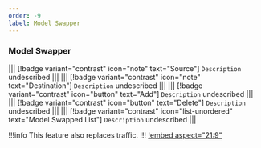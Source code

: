 ```yaml
---
order: -9
label: Model Swapper
---
```


### Model Swapper
||| [!badge  variant="contrast" icon="note" text="Source"]
`Description` undescribed
|||
||| [!badge  variant="contrast" icon="note" text="Destination"] 
`Description` undescribed
|||
||| [!badge  variant="contrast" icon="button" text="Add"]
`Description` undescribed
|||
||| [!badge  variant="contrast" icon="button" text="Delete"]
`Description` undescribed
|||
||| [!badge  variant="contrast" icon="list-unordered" text="Model Swapped List"]
`Description` undescribed
|||

!!!info
This feature also replaces traffic.
!!!
[!embed aspect="21:9"](https://youtu.be/zlnLN1XIVGI)
